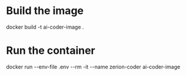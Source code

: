 # Build the image
docker build -t ai-coder-image .

# Run the container
docker run --env-file .env --rm -it --name zerion-coder ai-coder-image
